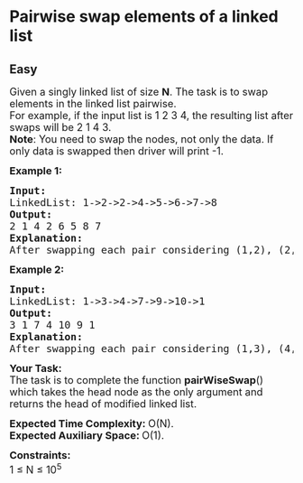 # Pairwise swap elements of a linked list
## Easy
<div class="problems_problem_content__Xm_eO" bis_skin_checked="1"><p><span style="font-size: 18px;">Given a singly linked list of size <strong>N</strong>. The task is to swap elements in the linked list pairwise.<br>For example, if the input list is 1 2 3 4, the resulting list after swaps will be 2 1 4 3.<br><strong>Note</strong>: You need to swap the nodes, not only the data. If only data is swapped then driver will print -1.</span></p>
<p><span style="font-size: 18px;"><strong>Example 1:</strong></span></p>
<pre><span style="font-size: 18px;"><strong>Input:
</strong>LinkedList: 1-&gt;2-&gt;2-&gt;4-&gt;5-&gt;6-&gt;7-&gt;8
<strong>Output: <br></strong>2&nbsp;1&nbsp;4&nbsp;2&nbsp;6&nbsp;5&nbsp;8&nbsp;7<strong>
Explanation: <br></strong>After swapping each pair considering (1,2), (2, 4), (5, 6).. so on as pairs, we get 2, 1, 4, 2, 6, 5, 8, 7 as a new linked list.</span>
</pre>
<p><span style="font-size: 18px;"><strong>Example 2:</strong></span></p>
<pre><span style="font-size: 18px;"><strong>Input:
</strong>LinkedList: 1-&gt;3-&gt;4-&gt;7-&gt;9-&gt;10-&gt;1
<strong>Output: <br></strong>3&nbsp;1&nbsp;7&nbsp;4&nbsp;10&nbsp;9&nbsp;1<strong>
Explanation: <br></strong>After swapping each pair considering (1,3), (4, 7), (9, 10).. so on as pairs, we get 3, 1, 7, 4, 10, 9, 1 as a new linked list.</span></pre>
<p><span style="font-size: 18px;"><strong>Your Task:</strong><br>The task is to complete the function&nbsp;<strong>pairWiseSwap</strong>() which takes the head node as the only argument and returns the head of modified linked list.</span></p>
<p><span style="font-size: 18px;"><strong>Expected Time Complexity:&nbsp;</strong>O(N).<br><strong>Expected Auxiliary Space:&nbsp;</strong>O(1).</span></p>
<p><span style="font-size: 18px;"><strong>Constraints:</strong><br>1 ≤ N ≤&nbsp;10<sup>5</sup></span></p></div>